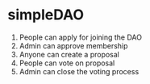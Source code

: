 # simpleDAO


1. People can apply for joining the DAO
2. Admin can approve membership
3. Anyone can create a proposal
4. People can vote on proposal
5. Admin can close the voting process
